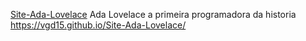 <a href = "https://vgd15.github.io/Site-Ada-Lovelace/">Site-Ada-Lovelace</a>
Ada Lovelace a primeira programadora da historia
https://vgd15.github.io/Site-Ada-Lovelace/
